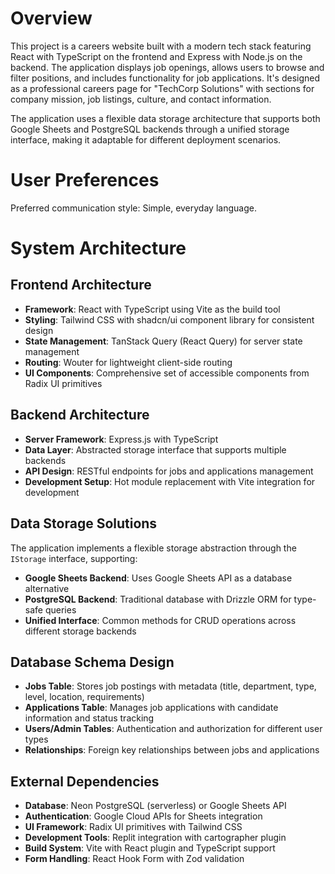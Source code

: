 # Overview

This project is a careers website built with a modern tech stack featuring React with TypeScript on the frontend and Express with Node.js on the backend. The application displays job openings, allows users to browse and filter positions, and includes functionality for job applications. It's designed as a professional careers page for "TechCorp Solutions" with sections for company mission, job listings, culture, and contact information.

The application uses a flexible data storage architecture that supports both Google Sheets and PostgreSQL backends through a unified storage interface, making it adaptable for different deployment scenarios.

# User Preferences

Preferred communication style: Simple, everyday language.

# System Architecture

## Frontend Architecture
- **Framework**: React with TypeScript using Vite as the build tool
- **Styling**: Tailwind CSS with shadcn/ui component library for consistent design
- **State Management**: TanStack Query (React Query) for server state management
- **Routing**: Wouter for lightweight client-side routing
- **UI Components**: Comprehensive set of accessible components from Radix UI primitives

## Backend Architecture
- **Server Framework**: Express.js with TypeScript
- **Data Layer**: Abstracted storage interface that supports multiple backends
- **API Design**: RESTful endpoints for jobs and applications management
- **Development Setup**: Hot module replacement with Vite integration for development

## Data Storage Solutions
The application implements a flexible storage abstraction through the `IStorage` interface, supporting:
- **Google Sheets Backend**: Uses Google Sheets API as a database alternative
- **PostgreSQL Backend**: Traditional database with Drizzle ORM for type-safe queries
- **Unified Interface**: Common methods for CRUD operations across different storage backends

## Database Schema Design
- **Jobs Table**: Stores job postings with metadata (title, department, type, level, location, requirements)
- **Applications Table**: Manages job applications with candidate information and status tracking
- **Users/Admin Tables**: Authentication and authorization for different user types
- **Relationships**: Foreign key relationships between jobs and applications

## External Dependencies
- **Database**: Neon PostgreSQL (serverless) or Google Sheets API
- **Authentication**: Google Cloud APIs for Sheets integration
- **UI Framework**: Radix UI primitives with Tailwind CSS
- **Development Tools**: Replit integration with cartographer plugin
- **Build System**: Vite with React plugin and TypeScript support
- **Form Handling**: React Hook Form with Zod validation